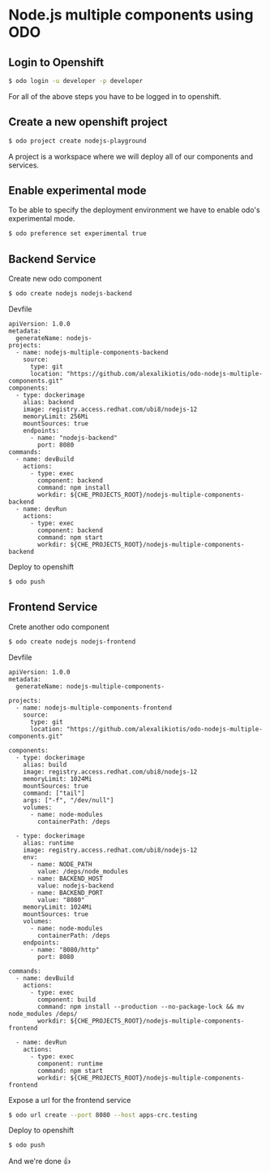 # Node.js multiple components using ODO

## Login to Openshift

```sh
$ odo login -u developer -p developer
```
For all of the above steps you have to be logged in to openshift.

## Create a new openshift project

```sh
$ odo project create nodejs-playground
```
A project is a workspace where we will deploy all of our components and services.

## Enable experimental mode

To be able to specify the deployment environment we have to enable odo's experimental mode.

```sh
$ odo preference set experimental true 
```

## Backend Service

Create new odo component
```sh
$ odo create nodejs nodejs-backend
```

Devfile
```
apiVersion: 1.0.0
metadata:
  generateName: nodejs-
projects:
  - name: nodejs-multiple-components-backend
    source:
      type: git
      location: "https://github.com/alexalikiotis/odo-nodejs-multiple-components.git"
components:
  - type: dockerimage
    alias: backend
    image: registry.access.redhat.com/ubi8/nodejs-12
    memoryLimit: 256Mi
    mountSources: true
    endpoints:
      - name: "nodejs-backend"
        port: 8080
commands:
  - name: devBuild
    actions:
      - type: exec
        component: backend
        command: npm install
        workdir: ${CHE_PROJECTS_ROOT}/nodejs-multiple-components-backend
  - name: devRun
    actions:
      - type: exec
        component: backend
        command: npm start
        workdir: ${CHE_PROJECTS_ROOT}/nodejs-multiple-components-backend
```

Deploy to openshift

```sh
$ odo push
```

## Frontend Service

Crete another odo component

```sh
$ odo create nodejs nodejs-frontend
```

Devfile

```
apiVersion: 1.0.0
metadata:
  generateName: nodejs-multiple-components-

projects:
  - name: nodejs-multiple-components-frontend
    source:
      type: git
      location: "https://github.com/alexalikiotis/odo-nodejs-multiple-components.git"

components:
  - type: dockerimage
    alias: build
    image: registry.access.redhat.com/ubi8/nodejs-12
    memoryLimit: 1024Mi
    mountSources: true
    command: ["tail"]
    args: ["-f", "/dev/null"]
    volumes:
      - name: node-modules
        containerPath: /deps

  - type: dockerimage
    alias: runtime
    image: registry.access.redhat.com/ubi8/nodejs-12
    env:
      - name: NODE_PATH
        value: /deps/node_modules
      - name: BACKEND_HOST
        value: nodejs-backend
      - name: BACKEND_PORT
        value: "8080"
    memoryLimit: 1024Mi
    mountSources: true
    volumes:
      - name: node-modules
        containerPath: /deps
    endpoints:
      - name: "8080/http"
        port: 8080

commands:
  - name: devBuild
    actions:
      - type: exec
        component: build
        command: npm install --production --no-package-lock && mv node_modules /deps/
        workdir: ${CHE_PROJECTS_ROOT}/nodejs-multiple-components-frontend

  - name: devRun
    actions:
      - type: exec
        component: runtime
        command: npm start
        workdir: ${CHE_PROJECTS_ROOT}/nodejs-multiple-components-frontend
```

Expose a url for the frontend service

```sh
$ odo url create --port 8080 --host apps-crc.testing
```

Deploy to openshift

```sh
$ odo push
```

And we're done 👍
